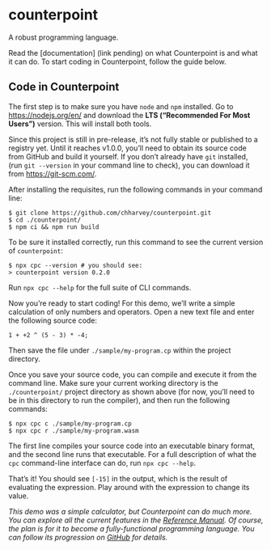 # counterpoint
A robust programming language.

Read the [documentation] (link pending) on what Counterpoint is and what it can do.
To start coding in Counterpoint, follow the guide below.



## Code in Counterpoint
The first step is to make sure you have `node` and `npm` installed.
Go to https://nodejs.org/en/ and download the **LTS (“Recommended For Most Users”)** version.
This will install both tools.

Since this project is still in pre-release, it’s not fully stable or published to a registry yet.
Until it reaches v1.0.0, you’ll need to obtain its source code from GitHub and build it yourself.
If you don’t already have `git` installed, (run `git --version` in your command line to check),
you can download it from https://git-scm.com/.

After installing the requisites, run the following commands in your command line:
```shell
$ git clone https://github.com/chharvey/counterpoint.git
$ cd ./counterpoint/
$ npm ci && npm run build
```

To be sure it installed correctly, run this command to see the current version of `counterpoint`:
```shell
$ npx cpc --version # you should see:
> counterpoint version 0.2.0
```
Run `npx cpc --help` for the full suite of CLI commands.

Now you’re ready to start coding!
For this demo, we’ll write a simple calculation of only numbers and operators.
Open a new text file and enter the following source code:
```
1 + +2 ^ (5 - 3) * -4;
```
Then save the file under `./sample/my-program.cp` within the project directory.

Once you save your source code, you can compile and execute it from the command line.
Make sure your current working directory is the `./counterpoint/` project directory as shown above
(for now, you’ll need to be in this directory to run the compiler),
and then run the following commands:
```shell
$ npx cpc c ./sample/my-program.cp
$ npx cpc r ./sample/my-program.wasm
```
The first line compiles your source code into an executable binary format,
and the second line runs that executable.
For a full description of what the `cpc` command-line interface can do, run `npx cpc --help`.

That’s it! You should see `[-15]` in the output,
which is the result of evaluating the expression.
Play around with the expression to change its value.

*This demo was a simple calculator, but Counterpoint can do much more.
You can explore all the current features in the
[Reference Manual](https://github.com/chharvey/counterpoint/blob/prod/docs/reference/contents.md).
Of course, the plan is for it to become a fully-functional programming language.
You can follow its progression on [GitHub](https://github.com/chharvey/counterpoint/milestones) for details.*
